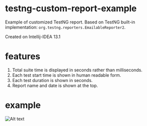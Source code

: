testng-custom-report-example
============================

Example of customized TestNG report. Based on TestNG built-in implementation: ```org.testng.reporters.EmailableReporter2```. 

Created on Intellij-IDEA 13.1

features
=========================

1. Total suite time is displayed in seconds rather than milliseconds.
2. Each test start time is shown in human readable form.
3. Each test duration is shown in seconds.
4. Report name and date is shown at the top.

example 
=========================

![Alt text](https://raw.githubusercontent.com/djangofan/testng-custom-report-example/master/rendered-example.png "Rendered Example")
